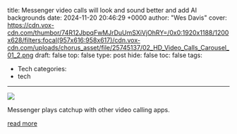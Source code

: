 title: Messenger video calls will look and sound better and add AI backgrounds
date: 2024-11-20 20:46:29 +0000
author: "Wes Davis"
cover: https://cdn.vox-cdn.com/thumbor/74R12JbpqFwMJrDuUmSXiVjOhRY=/0x0:1920x1188/1200x628/filters:focal(957x616:958x617)/cdn.vox-cdn.com/uploads/chorus_asset/file/25745137/02_HD_Video_Calls_Carousel_01_2.png
draft: false
top: false
type: post
hide: false
toc: false
tags:
  - Tech
categories:
  - tech
---

![](https://cdn.vox-cdn.com/thumbor/74R12JbpqFwMJrDuUmSXiVjOhRY=/0x0:1920x1188/1200x628/filters:focal(957x616:958x617)/cdn.vox-cdn.com/uploads/chorus_asset/file/25745137/02_HD_Video_Calls_Carousel_01_2.png)

Messenger plays catchup with other video calling apps.

[read more](https://www.theverge.com/2024/11/20/24301722/meta-facebook-messenger-hd-video-noise-suppression-video-calls-ai-backgrounds)
